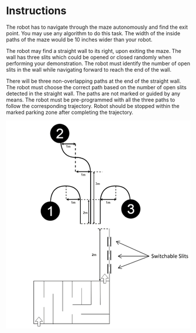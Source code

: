# Instructions

The robot has to navigate through the maze autonomously and find the exit point. You may use any
algorithm to do this task. The width of the inside paths of the maze would be 10 inches wider than
your robot. 

The robot may find a straight wall to its right, upon exiting the maze. The wall has three slits which
could be opened or closed randomly when performing your demonstration. The robot must identify
the number of open slits in the wall while navigating forward to reach the end of the wall.

There will be three non-overlapping paths at the end of the straight wall. The robot must choose the
correct path based on the number of open slits detected in the straight wall.
The paths are not marked or guided by any means. The robot must be pre-programmed with all the
three paths to follow the corresponding trajectory. Robot should be stopped within the marked
parking zone after completing the trajectory.

![Maze](/maze.jpg)
